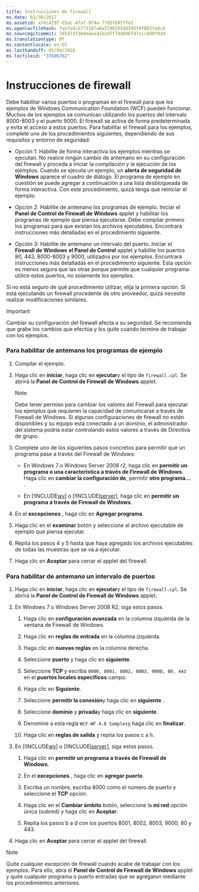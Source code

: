```yaml
---
title: Instrucciones de firewall
ms.date: 03/30/2017
ms.assetid: a7dc429f-65ac-4faf-974a-77d5fb977fe1
ms.openlocfilehash: 7ae7adcb773167a6af190355dd595f0f063fedc8
ms.sourcegitcommit: 3d5d33f384eeba41b2dff79d096f47ccc8d8f03d
ms.translationtype: MT
ms.contentlocale: es-ES
ms.lasthandoff: 05/04/2018
ms.locfileid: "33506762"
---
```

# <a name="firewall-instructions"></a>Instrucciones de firewall
Debe habilitar varios puertos o programas en el firewall para que los ejemplos de Windows Communication Foundation (WCF) pueden funcionar. Muchos de los ejemplos se comunican utilizando los puertos del intervalo 8000-8003 y el puerto 9000. El firewall se activa de forma predeterminada y evita el acceso a estos puertos. Para habilitar el firewall para los ejemplos, complete uno de los procedimientos siguientes, dependiendo de sus requisitos y entorno de seguridad:  
  
-   Opción 1: Habilite de forma interactiva los ejemplos mientras se ejecutan. No realice ningún cambio de antemano en su configuración del firewall y proceda a iniciar la compilación y la ejecución de los ejemplos. Cuando se ejecuta un ejemplo, un **alerta de seguridad de Windows** aparece el cuadro de diálogo. El programa de ejemplo en cuestión se puede agregar a continuación a una lista desbloqueada de forma interactiva. Con este procedimiento, quizá tenga que reiniciar el ejemplo.  
  
-   Opción 2: Habilite de antemano los programas de ejemplo. Iniciar el **Panel de Control de Firewall de Windows** applet y habilitar los programas de ejemplo que piensa ejecutarse. Debe compilar primero los programas para que existan los archivos ejecutables. Encontrará instrucciones más detalladas en el procedimiento siguiente.  
  
-   Opción 3: Habilite de antemano un intervalo del puerto. Iniciar el **Firewall de Windows** **el Panel de Control** applet y habilite los puertos 80, 443, 8000-8003 y 9000, utilizados por los ejemplos. Encontrará instrucciones más detalladas en el procedimiento siguiente. Esta opción es menos segura que las otras porque permite que cualquier programa utilice estos puertos, no solamente los ejemplos.  
  
 Si no está seguro de qué procedimiento utilizar, elija la primera opción. Si está ejecutando un firewall procedente de otro proveedor, quizá necesite realizar modificaciones similares.  
  
> [!IMPORTANT]
>  Cambiar su configuración del firewall afecta a su seguridad. Se recomienda que grabe los cambios que efectúa y los quite cuando termine de trabajar con los ejemplos.  
  
### <a name="to-enable-samples-programs-in-advance"></a>Para habilitar de antemano los programas de ejemplo  
  
1.  Compilar el ejemplo.  
  
2.  Haga clic en **iniciar**, haga clic en **ejecutar**y el tipo de `firewall.cpl`. Se abrirá la **Panel de Control de Firewall de Windows** applet.  
  
    > [!NOTE]
    >  Debe tener permiso para cambiar los valores del Firewall para ejecutar los ejemplos que requieren la capacidad de comunicarse a través de Firewall de Windows. Si algunas configuraciones de firewall no están disponibles y su equipo está conectado a un dominio, el administrador del sistema podría estar controlando estos valores a través de Directiva de grupo.  
  
3.  Complete uno de los siguientes pasos concretos para permitir que un programa pase a través del Firewall de Windows:  
  
    -   En Windows 7 o Windows Server 2008 r2, haga clic en **permitir un programa o una característica a través de Firewall de Windows**. Haga clic en **cambiar la configuración de**, permitir **otro programa...** .  
  
    -   En [!INCLUDE[wv](../../../../includes/wv-md.md)] o [!INCLUDE[lserver](../../../../includes/lserver-md.md)], haga clic en **permitir un programa a través de Firewall de Windows**.  
  
4.  En el **excepciones** , haga clic en **Agregar programa**.  
  
5.  Haga clic en el **examinar** botón y seleccione el archivo ejecutable de ejemplo que piensa ejecutar.  
  
6.  Repita los pasos 4 y 5 hasta que haya agregado los archivos ejecutables de todas las muestras que se va a ejecutar.  
  
7.  Haga clic en **Aceptar** para cerrar el applet del firewall.  
  
### <a name="to-enable-a-port-range-in-advance"></a>Para habilitar de antemano un intervalo de puertos  
  
1.  Haga clic en **iniciar**, haga clic en **ejecutar**y el tipo de `firewall.cpl`. Se abrirá la **Panel de Control de Firewall de Windows** applet.  
  
2.  En Windows 7 o Windows Server 2008 R2, siga estos pasos.  
  
    1.  Haga clic en **configuración avanzada** en la columna izquierda de la ventana de Firewall de Windows.  
  
    2.  Haga clic en **reglas de entrada** en la columna izquierda.  
  
    3.  Haga clic en **nuevas reglas** en la columna derecha.  
  
    4.  Seleccione **puerto** y haga clic en **siguiente**.  
  
    5.  Seleccione **TCP** y escriba `8000, 8001, 8002, 8003, 9000, 80, 443` en el **puertos locales específicos** campo.  
  
    6.  Haga clic en **Siguiente**.  
  
    7.  Seleccione **permitir la conexión**y haga clic en **siguiente** .  
  
    8.  Seleccione **dominio** y **privada**y haga clic en **siguiente**.  
  
    9. Denomine a esta regla `WCF-WF 4.0 Samples`y haga clic en **finalizar**.  
  
    10. Haga clic en **reglas de salida** y repita los pasos c a h.  
  
3.  En [!INCLUDE[wv](../../../../includes/wv-md.md)] o [!INCLUDE[lserver](../../../../includes/lserver-md.md)], siga estos pasos.  
  
    1.  Haga clic en **permitir un programa a través de Firewall de Windows**.  
  
    2.  En el **excepciones** , haga clic en **agregar puerto**.  
  
    3.  Escriba un nombre, escriba 8000 como el número de puerto y seleccione el **TCP** opción.  
  
    4.  Haga clic en el **Cambiar ámbito** botón, seleccione la **mi red** opción única (subred) y haga clic en **Aceptar**.  
  
    5.  Repita los pasos b a d con los puertos 8001, 8002, 8003, 9000, 80 y 443.  
  
4.  Haga clic en **Aceptar** para cerrar el applet del firewall.  
  
> [!NOTE]
>  Quite cualquier excepción de firewall cuando acabe de trabajar con los ejemplos. Para ello, abra el **Panel de Control de Firewall de Windows** applet y quite cualquier programa o puerto entradas que se agregaron mediante los procedimientos anteriores.
